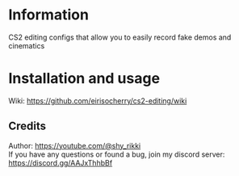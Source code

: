 # Information
CS2 editing configs that allow you to easily record fake demos and cinematics  

# Installation and usage
Wiki: https://github.com/eirisocherry/cs2-editing/wiki  

## Credits
Author: https://youtube.com/@shy_rikki  
If you have any questions or found a bug, join my discord server: https://discord.gg/AAJxThhbBf  
